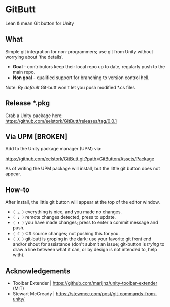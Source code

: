 # GitButt
Lean &amp; mean Git button for Unity

## What

Simple git integration for non-programmers; use git from Unity without worrying about 'the details'.

- **Goal** - contributors keep their local repo up to date, regularly push to the main repo.
- **Non goal** - qualified support for branching to version control hell.

Note: *By default* Git-butt won't let you push modified \*.cs files

## Release *.pkg

Grab a Unity package here:
https://github.com/eelstork/GitButt/releases/tag/0.0.1

## Via UPM [BROKEN]

Add to the Unity package manager (UPM) via:

https://github.com/eelstork/GitButt.git?path=GitButton/Assets/Package

As of writing the UPM package will install, but the little git button does not appear.

## How-to

After install, the little git button will appear at the top of the editor window.

- `( ☁ )` everything is nice, and you made no changes.
- `( ⇣ )` remote changes detected, press to update.
- `( ↑ )` you have made changes; press to enter a commit message and push.
- `( ℂ )` C# source changes; not pushing this for you.
- `( X )` git-butt is groping in the dark; use your favorite git front end and/or shout for assistance (don't submit an issue; git-button is *trying* to draw a line between what it can, or by design is not intended to, help with).

## Acknowledgements

- Toolbar Extender | https://github.com/marijnz/unity-toolbar-extender (MIT)
- Stewart McCready | https://stewmcc.com/post/git-commands-from-unity/
